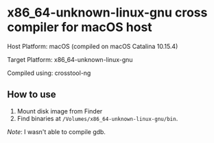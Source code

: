 # x86\_64-unknown-linux-gnu cross compiler for macOS host

Host Platform: macOS (compiled on macOS Catalina 10.15.4)

Target Platform: x86\_64-unknown-linux-gnu

Compiled using: crosstool-ng

## How to use

1. Mount disk image from Finder
2. Find binaries at `/Volumes/x86_64-unknown-linux-gnu/bin`.

_Note_: I wasn't able to compile gdb.


